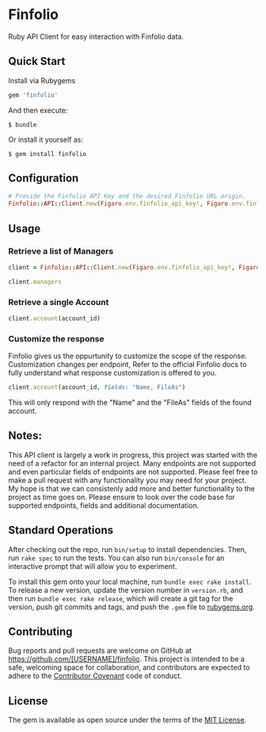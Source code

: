 # Finfolio

Ruby API Client for easy interaction with Finfolio data. 

## Quick Start

Install via Rubygems

```ruby
gem 'finfolio'
```

And then execute:

    $ bundle

Or install it yourself as:

    $ gem install finfolio

## Configuration

```ruby
# Provide the Finfolio API Key and the desired Finfolio URL origin.
Finfolio::API::Client.new(Figaro.env.finfolio_api_key!, Figaro.env.finfolio_url!)
```

## Usage

### Retrieve a list of Managers

```ruby
client = Finfolio::API::Client.new(Figaro.env.finfolio_api_key!, Figaro.env.finfolio_url!)

client.managers
```

### Retrieve a single Account

```ruby
client.account(account_id)
```

### Customize the response

Finfolio gives us the oppurtunity to customize the scope of the response. Customization changes per endpoint, Refer to the official Finfolio docs to fully understand what response customization is offered to you.

```ruby
client.account(account_id, fields: "Name, FileAs")
```

This will only respond with the "Name" and the "FileAs" fields of the found account.

## Notes:

This API client is largely a work in progress, this project was started with the need of a refactor for an internal project. Many endpoints are not supported and even particular fields of endpoints are not supported. Please feel free to make a pull request with any functionality you may need for your project. My hope is that we can consistenly add more and better functionality to the project as time goes on. Please ensure to look over the code base for supported endpoints, fields and additional documentation.

## Standard Operations

After checking out the repo, run `bin/setup` to install dependencies. Then, run `rake spec` to run the tests. You can also run `bin/console` for an interactive prompt that will allow you to experiment.

To install this gem onto your local machine, run `bundle exec rake install`. To release a new version, update the version number in `version.rb`, and then run `bundle exec rake release`, which will create a git tag for the version, push git commits and tags, and push the `.gem` file to [rubygems.org](https://rubygems.org).

## Contributing

Bug reports and pull requests are welcome on GitHub at https://github.com/[USERNAME]/finfolio. This project is intended to be a safe, welcoming space for collaboration, and contributors are expected to adhere to the [Contributor Covenant](http://contributor-covenant.org) code of conduct.


## License

The gem is available as open source under the terms of the [MIT License](http://opensource.org/licenses/MIT).

